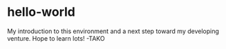 # hello-world
My introduction to this environment and a next step toward my developing venture. Hope to learn lots!    -TAKO
